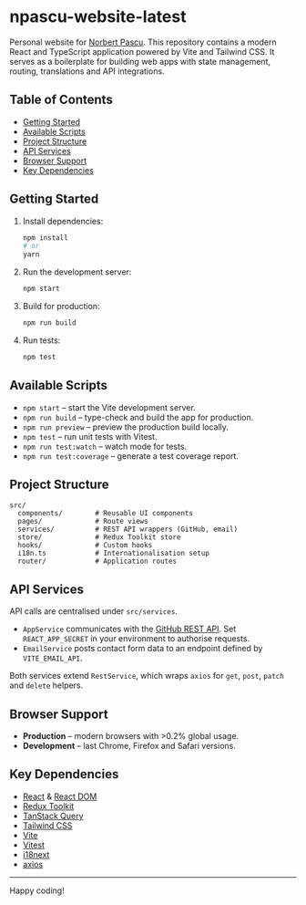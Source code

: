 # npascu-website-latest

Personal website for [Norbert Pascu](https://pascu.io). This repository contains a modern React and TypeScript application powered by Vite and Tailwind CSS. It serves as a boilerplate for building web apps with state management, routing, translations and API integrations.

## Table of Contents
- [Getting Started](#getting-started)
- [Available Scripts](#available-scripts)
- [Project Structure](#project-structure)
- [API Services](#api-services)
- [Browser Support](#browser-support)
- [Key Dependencies](#key-dependencies)

## Getting Started
1. Install dependencies:
   ```bash
   npm install
   # or
   yarn
   ```
2. Run the development server:
   ```bash
   npm start
   ```
3. Build for production:
   ```bash
   npm run build
   ```
4. Run tests:
   ```bash
   npm test
   ```

## Available Scripts
- `npm start` – start the Vite development server.
- `npm run build` – type-check and build the app for production.
- `npm run preview` – preview the production build locally.
- `npm test` – run unit tests with Vitest.
- `npm run test:watch` – watch mode for tests.
- `npm run test:coverage` – generate a test coverage report.

## Project Structure
```
src/
  components/        # Reusable UI components
  pages/             # Route views
  services/          # REST API wrappers (GitHub, email)
  store/             # Redux Toolkit store
  hooks/             # Custom hooks
  i18n.ts            # Internationalisation setup
  router/            # Application routes
```

## API Services
API calls are centralised under `src/services`.

- `AppService` communicates with the [GitHub REST API](https://docs.github.com/en/rest). Set `REACT_APP_SECRET` in your environment to authorise requests.
- `EmailService` posts contact form data to an endpoint defined by `VITE_EMAIL_API`.

Both services extend `RestService`, which wraps `axios` for `get`, `post`, `patch` and `delete` helpers.

## Browser Support
- **Production** – modern browsers with >0.2% global usage.
- **Development** – last Chrome, Firefox and Safari versions.

## Key Dependencies
- [React](https://react.dev/) & [React DOM](https://react.dev/)
- [Redux Toolkit](https://redux-toolkit.js.org/)
- [TanStack Query](https://tanstack.com/query/latest)
- [Tailwind CSS](https://tailwindcss.com/)
- [Vite](https://vitejs.dev/)
- [Vitest](https://vitest.dev/)
- [i18next](https://www.i18next.com/)
- [axios](https://axios-http.com/)

---

Happy coding!
